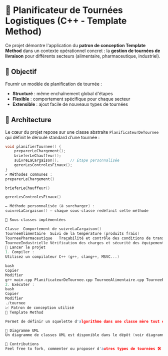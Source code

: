 ﻿
# 🧭 Planificateur de Tournées Logistiques (C++ - Template Method)

Ce projet démontre l'application du **patron de conception Template Method** dans un contexte opérationnel concret : la **gestion de tournées de livraison** pour différents secteurs (alimentaire, pharmaceutique, industriel).

## 🎯 Objectif

Fournir un modèle de planification de tournée :
- **Structuré** : même enchaînement global d'étapes
- **Flexible** : comportement spécifique pour chaque secteur
- **Extensible** : ajout facile de nouveaux types de tournées

## 🧱 Architecture

Le cœur du projet repose sur une classe abstraite `PlanificateurDeTournee` qui définit le déroulé standard d'une tournée :

```cpp
void planifierTournee() {
    preparerLeChargement();
    brieferLeChauffeur();
    suivreLaCargaison();     // Étape personnalisée
    gererLesControlesFinaux();
}
✔️ Méthodes communes :
preparerLeChargement()

brieferLeChauffeur()

gererLesControlesFinaux()

✏️ Méthode personnalisée (à surcharger) :
suivreLaCargaison() — chaque sous-classe redéfinit cette méthode

🧪 Sous-classes implémentées

Classe	Comportement de suivreLaCargaison()
TourneeAlimentaire	Suivi de la température (produits frais)
TourneePharmaceutique	Traçabilité et contrôle des conditions de transport
TourneeIndustrielle	Vérification des charges et sécurité des équipements lourds
🧰 Lancer le projet
1. Compiler :
Utilisez un compilateur C++ (g++, clang++, MSVC...)

bash
Copier
Modifier
g++ main.cpp PlanificateurDeTournee.cpp TourneeAlimentaire.cpp TourneePharmaceutique.cpp TourneeIndustrielle.cpp -o tournee
2. Exécuter :
bash
Copier
Modifier
./tournee
📈 Patron de conception utilisé
🧩 Template Method

Permet de définir un squelette d'algorithme dans une classe mère tout en laissant certaines étapes personnalisables dans les sous-classes.

📌 Diagramme UML
Un diagramme de classes UML est disponible dans le dépôt (voir diagramme.png).

🤝 Contributions
Feel free to fork, commenter ou proposer d'autres types de tournées 🛠️